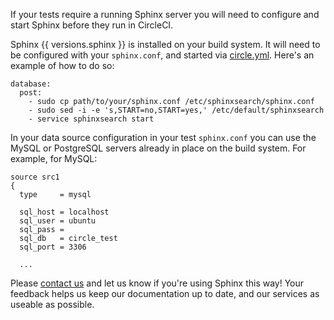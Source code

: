 <!--

title: Test with Sphinx
last_updated: Apr 7, 2015

-->

If your tests require a running Sphinx server you will need to configure and
start Sphinx before they run in CircleCI.

Sphinx {{ versions.sphinx }} is installed on your build system. It will need
to be configured with your `sphinx.conf`, and started via
[circle.yml](/docs/configuration).  Here's an example of how to do so:

```
database:
  post:
    - sudo cp path/to/your/sphinx.conf /etc/sphinxsearch/sphinx.conf
    - sudo sed -i -e 's,START=no,START=yes,' /etc/default/sphinxsearch
    - service sphinxsearch start
```

In your data source configuration in your test `sphinx.conf` you can use the
MySQL or PostgreSQL servers already in place on the build system. For example,
for MySQL:

```
source src1
{
  type     = mysql

  sql_host = localhost
  sql_user = ubuntu
  sql_pass =
  sql_db   = circle_test
  sql_port = 3306

  ...
```

Please [contact us](mailto:sayhi@circleci.com) and let us know if you're using
Sphinx this way! Your feedback helps us keep our documentation up to date, and
our services as useable as possible.
